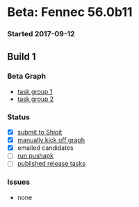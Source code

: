 # Beta: Fennec 56.0b11

### Started 2017-09-12

## Build 1

### Beta Graph
- [task group 1](https://tools.taskcluster.net/push-inspector/#/RAs3wHA3RCqs5mXUsl7jew)
- [task group 2](https://tools.taskcluster.net/push-inspector/#/YVve7RiXS8yaiK1Kgmxllg)

### Status
- [x] [submit to Shipit](https://wiki.mozilla.org/Release:Release_Automation_on_Mercurial:Starting_a_Release#Submit_to_Ship_It)
- [x] [manually kick off graph](https://github.com/mozilla/releasewarrior/blob/master/how-tos/fennec-temp-relpro.md#start-off-the-fennec-graph)
- [x] emailed candidates
- [ ] [run pushapk](https://github.com/mozilla/releasewarrior/blob/master/how-tos/fennec-temp-relpro.md#run-pushapk-manually)
- [ ] [published release tasks](https://wiki.mozilla.org/Release:Release_Automation_on_Mercurial:Updates_through_Shipping#Post-release_tasks)

### Issues
- none


